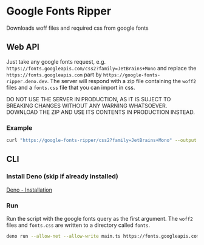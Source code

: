 # Google Fonts Ripper

Downloads woff files and required css from google fonts

## Web API

Just take any google fonts request, e.g.
`https://fonts.googleapis.com/css2?family=JetBrains+Mono` and replace the
`https://fonts.googleapis.com` part by `https://google-fonts-ripper.deno.dev`.
The server will respond with a zip file containing the `woff2` files and a
`fonts.css` file that you can import in css.

DO NOT USE THE SERVER IN PRODUCTION, AS IT IS SUJECT TO BREAKING CHANGES WITHOUT
ANY WARNING WHATSOEVER. DOWNLOAD THE ZIP AND USE ITS CONTENTS IN PRODUCTION INSTEAD.

### Example

```sh
curl "https://google-fonts-ripper/css2?family=JetBrains+Mono" --output fonts.zip
```

## CLI

### Install Deno (skip if already installed)

[Deno - Installation](https://deno.land/#installation)

### Run

Run the script with the google fonts query as the first argument. The
`woff2` files and `fonts.css` are written to a directory called `fonts`.

```sh
deno run --allow-net --allow-write main.ts https://fonts.googleapis.com/css2?family=JetBrains+Mono
```
